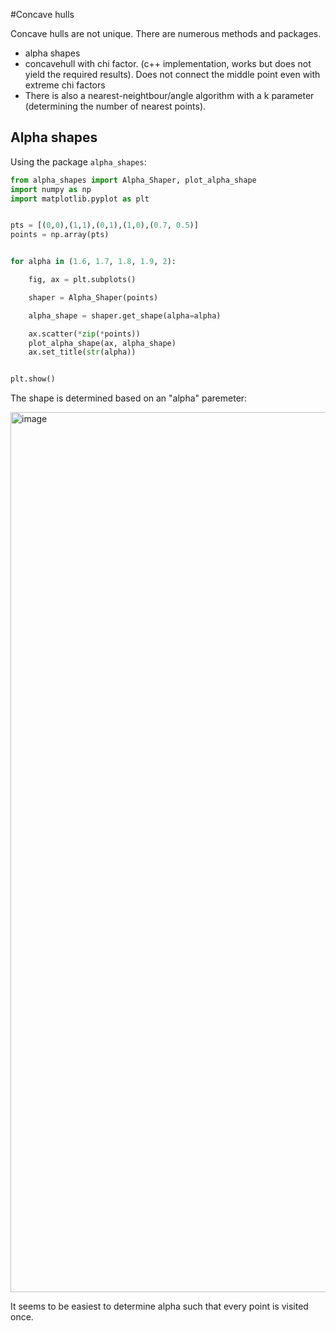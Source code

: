 #Concave hulls

Concave hulls are not unique.
There are numerous methods and packages. 

- alpha shapes
- concavehull with chi factor. (c++ implementation, works but does not yield the required results). Does not connect the middle point even with extreme chi factors
- There is also a nearest-neightbour/angle algorithm with a k parameter (determining the number of nearest points).


## Alpha shapes

Using the package `alpha_shapes`:

```python
from alpha_shapes import Alpha_Shaper, plot_alpha_shape
import numpy as np
import matplotlib.pyplot as plt


pts = [(0,0),(1,1),(0,1),(1,0),(0.7, 0.5)]
points = np.array(pts)


for alpha in (1.6, 1.7, 1.8, 1.9, 2):

    fig, ax = plt.subplots()

    shaper = Alpha_Shaper(points)

    alpha_shape = shaper.get_shape(alpha=alpha)

    ax.scatter(*zip(*points))
    plot_alpha_shape(ax, alpha_shape)
    ax.set_title(str(alpha))


plt.show()
```

The shape is determined based on an "alpha" paremeter:

<img width="1408" alt="image" src="https://github.com/RubendeBruin/cheatsheet/assets/34062862/f56ed5c5-e348-4fb1-920f-afbc3a64236f">

It seems to be easiest to determine alpha such that every point is visited once.
